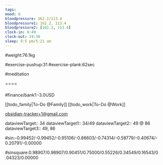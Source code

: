 ```yaml
---
tags: 
mood: 6
bloodpressure: 162.2/113.4
bloodpressure1: 162.2, 113.4
bloodpressure2: [162.2, 113.4]
clock-in: 8:49
clock-out: 19:38
sleep: 9:5 pm/5:21 am
---
```


#weight:76.1kg

#exercise-pushup:31
#exercise-plank:62sec

#meditation

⭐⭐⭐⭐

#finance/bank1:-3.0USD

[[todo_family|To-Do @Family]]
[[todo_work|To-Do @Work]]

obsidian-tracker+1@gmail.com


dataviewTarget:: 34
dataviewTarget1:: 34/49
dataviewTarget2:: 49 @ 86
dataviewTarget3:: 49, 86

#sin:-0.99452/-0.99452/-0.95106/-0.86603/-0.74314/-0.58779/-0.40674/-0.20791/-0.00000

#sinsquare:0.98907/0.98907/0.90451/0.75000/0.55226/0.34549/0.16543/0.04323/0.00000

